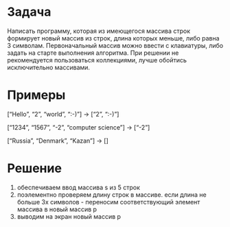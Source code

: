 # Задача 
Написать программу, которая из имеющегося массива строк формирует новый массив из строк, длина которых меньше, либо равна 3 символам. Первоначальный массив можно ввести с клавиатуры, либо задать на старте выполнения алгоритма. При решении не рекомендуется пользоваться коллекциями, лучше обойтись исключительно массивами.

# Примеры
[“Hello”, “2”, “world”, “:-)”] → [“2”, “:-)”]

[“1234”, “1567”, “-2”, “computer science”] → [“-2”]

[“Russia”, “Denmark”, “Kazan”] → []


# Решение
1. обеспечиваем ввод массива s из 5 строк
1. поэлементно проверяем длину строк в массиве. если длина не больше 3х символов - переносим соответствующий элемент массива  в новый массив p
1. выводим на экран новый массив p